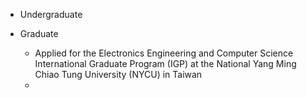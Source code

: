- Undergraduate

- Graduate
  - Applied for the Electronics Engineering and Computer Science International Graduate Program (IGP) at the National Yang Ming Chiao Tung University (NYCU) in Taiwan
  -
